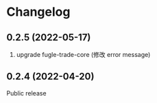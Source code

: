 # Changelog

## 0.2.5 (2022-05-17)

  1. upgrade fugle-trade-core (修改 error message)

## 0.2.4 (2022-04-20)

Public release
